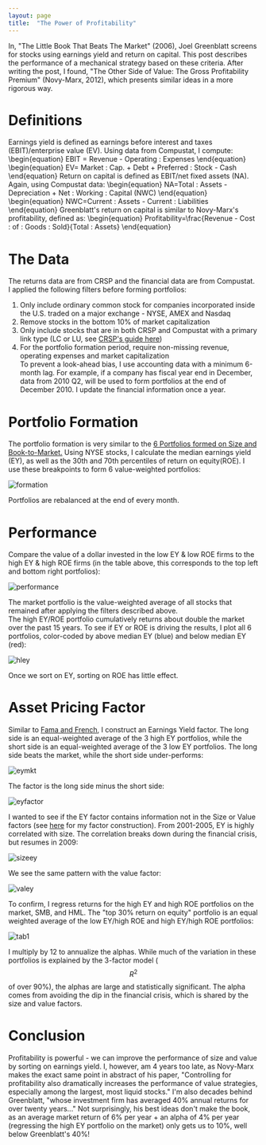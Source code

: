 ```yaml
---
layout: page
title:  "The Power of Profitability"
---
```

In, "The Little Book That Beats The Market" (2006), Joel Greenblatt screens for stocks using earnings yield and return on capital.  This post describes the performance of a mechanical strategy based on these criteria.  After writing the post, I found, "The Other Side of Value: The Gross Profitability Premium" (Novy-Marx, 2012), which presents similar ideas in a more rigorous way.

# Definitions

Earnings yield is defined as earnings before interest and taxes (EBIT)/enterprise value (EV).   Using data from Compustat, I compute:
\begin{equation}
EBIT = Revenue - Operating \: Expenses
\end{equation}
\begin{equation}
EV= Market \: Cap. + Debt + Preferred \: Stock - Cash
\end{equation}
Return on capital is defined as EBIT/net fixed assets (NA).  Again, using Compustat data:
\begin{equation}
NA=Total \: Assets - Depreciation + Net \: Working \: Capital (NWC)
\end{equation}
\begin{equation}
NWC=Current \: Assets - Current \: Liabilities
\end{equation}
Greenblatt's return on capital is similar to Novy-Marx's profitability, defined as:
\begin{equation}
Profitability=\frac{Revenue - Cost \: of \: Goods \: Sold}{Total \: Assets}
 \end{equation}

# The Data

The returns data are from CRSP and the financial data are from Compustat.  I applied the following filters before forming portfolios: <br />
1) Only include ordinary common stock for companies incorporated inside the U.S. traded on a major exchange - NYSE, AMEX and Nasdaq <br />
2) Remove stocks in the bottom 10% of market capitalization <br />
3) Only include stocks that are in both CRSP and Compustat with a primary link type (LC or LU, see <a href="http://www.crsp.com/products/documentation/link-history-data">CRSP's guide here</a>) <br />
4) For the portfolio formation period, require non-missing revenue, operating expenses and market capitalization <br />
To prevent a look-ahead bias, I use accounting data with a minimum 6-month lag.  For example, if a company has fiscal year end in December, data from 2010 Q2, will be used to form portfolios at the end of December 2010. I update the financial information once a year.

# Portfolio Formation

The portfolio formation is very similar to the
<a href="http://mba.tuck.dartmouth.edu/pages/faculty/ken.french/Data_Library/six_portfolios.html">6 Portfolios formed on Size and Book-to-Market.</a>  Using NYSE stocks, I calculate the median earnings yield (EY), as well as the 30th and 70th percentiles of return on equity(ROE).  I use these breakpoints to form 6 value-weighted portfolios: <br />

![formation](/Post_Images/7_30_2016/Portfolio_Formation.PNG)

Portfolios are rebalanced at the end of every month.

# Performance

Compare the value of a dollar invested in the low EY & low ROE firms to the high EY & high ROE firms (in the table above, this corresponds to the top left and bottom right portfolios): <br />

![performance](/Post_Images/7_30_2016/performance.png)

The market portfolio is the value-weighted average of all stocks that remained after applying the filters described above.  <br />
The high EY/ROE portfolio cumulatively returns about double the market over the past 15 years.  To see if EY or ROE is driving the results, I plot all 6 portfolios, color-coded by above median EY (blue) and below median EY (red): <br />

![hley](/Post_Images/7_30_2016/hley.png)

Once we sort on EY, sorting on ROE has little effect.

# Asset Pricing Factor

Similar to <a href="http://mba.tuck.dartmouth.edu/pages/faculty/ken.french/Data_Library/f-f_factors.html">Fama and French</a>, I construct an Earnings Yield factor.  The long side is an equal-weighted average of the 3 high EY portfolios, while the short side is an equal-weighted average of the 3 low EY portfolios.  The long side beats the market, while the short side under-performs: <br />

![eymkt](/Post_Images/7_30_2016/eymkt.png)

The factor is the long side minus the short side: <br />

![eyfactor](/Post_Images/7_30_2016/eyfactor.png)

I wanted to see if the EY factor contains information not in the Size or Value factors (see
<a href="http://marcosammon.com/2016/07/23/short_side.html">here</a> for my factor construction).
From 2001-2005, EY is highly correlated with size.  The correlation breaks down during the financial crisis, but resumes in 2009: <br />

![sizeey](/Post_Images/7_30_2016/sizeey.png)

We see the same pattern with the value factor: <br />

![valey](/Post_Images/7_30_2016/valey.png)

To confirm, I regress returns for the high EY and high ROE portfolios on the market, SMB, and HML. The "top 30% return on equity" portfolio is an equal weighted average of the low EY/high ROE and high EY/high ROE portfolios: <br />

![tab1](/Post_Images/7_30_2016/Table1.PNG)

I multiply by 12 to annualize the alphas.  While much of the variation in these portfolios is explained by the 3-factor model ($$R^2$$ of over 90%), the alphas are large and statistically significant.  The alpha comes from avoiding the dip in the financial crisis, which is shared by the size and value factors.

# Conclusion

Profitability is powerful - we can improve the performance of size and value by sorting on earnings yield.  I, however, am 4 years too late, as Novy-Marx makes the exact same point in abstract of his paper, "Controlling for profitability also dramatically increases the performance of value strategies, especially among the largest, most liquid stocks."  I'm also decades behind Greenblatt, "whose investment firm has averaged 40% annual returns for over twenty years..."  Not surprisingly, his best ideas don't make the book, as an average market return of 6% per year + an alpha of 4% per year (regressing the high EY portfolio on the market) only gets us to 10%, well below Greenblatt's 40%!
